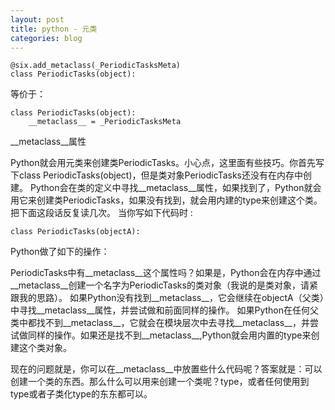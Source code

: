 ```yaml
---
layout: post
title: python - 元类
categories: blog
---
```



    @six.add_metaclass(_PeriodicTasksMeta)
    class PeriodicTasks(object):

等价于：

    class PeriodicTasks(object):
        __metaclass__ = _PeriodicTasksMeta

__metaclass__属性

Python就会用元类来创建类PeriodicTasks。小心点，这里面有些技巧。你首先写下class PeriodicTasks(object)，但是类对象PeriodicTasks还没有在内存中创建。
Python会在类的定义中寻找__metaclass__属性，如果找到了，Python就会用它来创建类PeriodicTasks，如果没有找到，就会用内建的type来创建这个类。把下面这段话反复读几次。
当你写如下代码时 :

    class PeriodicTasks(objectA):


Python做了如下的操作：

PeriodicTasks中有__metaclass__这个属性吗？如果是，Python会在内存中通过__metaclass__创建一个名字为PeriodicTasks的类对象（我说的是类对象，请紧跟我的思路）。
如果Python没有找到__metaclass__，它会继续在objectA（父类）中寻找__metaclass__属性，并尝试做和前面同样的操作。
如果Python在任何父类中都找不到__metaclass__，它就会在模块层次中去寻找__metaclass__，并尝试做同样的操作。如果还是找不到__metaclass__,Python就会用内置的type来创建这个类对象。

现在的问题就是，你可以在__metaclass__中放置些什么代码呢？答案就是：可以创建一个类的东西。那么什么可以用来创建一个类呢？type，或者任何使用到type或者子类化type的东东都可以。

